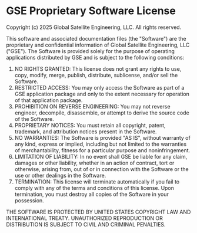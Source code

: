 # GSE Proprietary Software License

Copyright (c) 2025 Global Satellite Engineering, LLC. All rights reserved.

This software and associated documentation files (the "Software") are the proprietary and confidential information of Global Satellite Engineering, LLC ("GSE"). The Software is provided solely for the purpose of operating applications distributed by GSE and is subject to the following conditions:

1. NO RIGHTS GRANTED: This license does not grant any rights to use, copy, modify, merge, publish, distribute, sublicense, and/or sell the Software.
2. RESTRICTED ACCESS: You may only access the Software as part of a GSE application package and only to the extent necessary for operation of that application package.
3. PROHIBITION ON REVERSE ENGINEERING: You may not reverse engineer, decompile, disassemble, or attempt to derive the source code of the Software.
4. PROPRIETARY NOTICES: You must retain all copyright, patent, trademark, and attribution notices present in the Software.
5. NO WARRANTIES: The Software is provided "AS IS", without warranty of any kind, express or implied, including but not limited to the warranties of merchantability, fitness for a particular purpose and noninfringement.
6. LIMITATION OF LIABILITY: In no event shall GSE be liable for any claim, damages or other liability, whether in an action of contract, tort or otherwise, arising from, out of or in connection with the Software or the use or other dealings in the Software.
7. TERMINATION: This license will terminate automatically if you fail to comply with any of the terms and conditions of this license. Upon termination, you must destroy all copies of the Software in your possession.

THE SOFTWARE IS PROTECTED BY UNITED STATES COPYRIGHT LAW AND INTERNATIONAL TREATY. UNAUTHORIZED REPRODUCTION OR DISTRIBUTION IS SUBJECT TO CIVIL AND CRIMINAL PENALTIES.